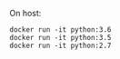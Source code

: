 On host:

```shell=
docker run -it python:3.6
docker run -it python:3.5
docker run -it python:2.7
```
